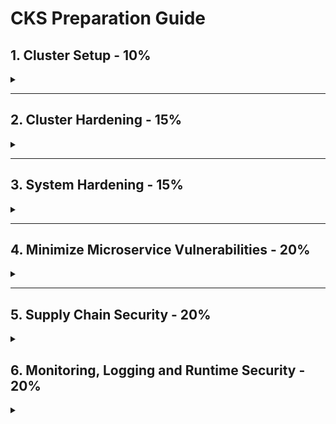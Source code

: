 # CKS Preparation Guide

## 1. Cluster Setup - 10%
<details>
<summary></summary>

### 1.1 Network security policies

- Create default deny all NetworkPolicy
- Create ingress/egress NetPol - ns, pod, port matching rules
- Ref: <https://kubernetes.io/docs/concepts/services-networking/network-policies/>

### 1.2 Install & Fix using kube-bench

**kube-bench:** Tool to check Kubernetes cluster CIS Kubernetes Benchmarks

- Can Deploy as a Docker Container
- Can Deploy as a POD in a Kubernetes cluster
- Can Install kube-bench binaries
- Can Compile

**Download and Run yaml**

```sh
kubectl create -f https://raw.githubusercontent.com/aquasecurity/kube-bench/main/jobmaster.yaml
kubectl create -f https://raw.githubusercontent.com/aquasecurity/kube-bench/main/job-node.yaml
```

```sh
kubectl logs jobmaster-xxx
kubectl logs job-node-xxx
```

**binary download & run**

```sh
curl -L https://github.com/aquasecurity/kube-bench/releases/download/v0.4.0/kube-bench_0.4.0_linux_amd64.tar.gz -o kube-bench_0.4.0_linux_amd64.tar.gz
tar -xvf kube-bench_0.4.0_linux_amd64.tar.gz
cd kube-bench_0.4.0_linux_amd64

kube-bench
./kube-bench --config-dir `pwd`/cfg --config `pwd`/cfg/config.yaml 
```

**docker**

```
docker run --rm -v `pwd`:/host aquasec/kube-bench:latest install
then ./kube-bench
```

**How to Fix?:**

- Read the the remidiation for each finding
- Kubelet config located at /var/lib/kubelet/config.yaml
- ```sudo systemctl restart kubelet```
- Control plane components a ``` /etc/kubernetes/manifests/```

Ref: <https://github.com/aquasecurity/kube-bench/blob/main/docs/installation.md>

### 1.3 Ingress TLS termination

- Secure an Ingress by specifying a Secret that contains a TLS private key and certificate
- The Ingress resource only supports a single TLS port, 443, and assumes TLS termination at the ingress point

Create TLS Certificate & key

```sh
openssl req -nodes -new -x509 -keyout tls-ingress.key -out tls-ingress.crt -subj "/CN=ingress.test
```

Apply this yaml

```yaml
apiVersion: v1
kind: Secret
metadata:
  name: ingress-tls
  namespace: ingresstest
data:
  tls.crt: |
    $(base64-encoded cert data from tls-ingress.crt)
  tls.key: |
    $(base64-encoded key data from tls-ingress.key)
type: kubernetes.io/tls
---
apiVersion: networking.k8s.io/v1
kind: Ingress
metadata:
  name: tls-example-ingress
  namespace: ingresstest
spec:
  tls:
  - hosts:
      - ingress.test
    secretName: ingress-tls
  rules:
  - host: ingress.test
    http:
      paths:
      - path: /
        pathType: Prefix
        backend:
          service:
            name: service1
            port:
              number: 80
```

Ref: <https://kubernetes.io/docs/concepts/services-networking/ingress/#tls>

### 1.4 Protect node metadata and endpoints with NetworkPolicy

- Restrict control plane ports (6443, 2379, 2380, 10250, 10251, 10252)
- Restrict worker node ports(10250, 30000-32767)
- for Cloud, Using Kubernetes network policy to restrict pods access to cloud metadata

Example assumes AWS cloud, and metadata IP address is 169.254.169.254 should be blocked while all other external addresses are not.

```yaml
apiVersion: networking.k8s.io/v1
kind: NetworkPolicy
metadata:
  name: deny-only-cloud-metadata-access
spec:
  podSelector: {}
  policyTypes:
  - Egress
  egress:
  - to:
    - ipBlock:
      cidr: 0.0.0.0/0
      except:
      - 169.254.169.254/32
```

- <https://kubernetes.io/docs/tasks/administer-cluster/securing-a-cluster/#restricting-cloud-metadata-api-access>

### 1.5 Minimize use of, and access to, GUI elements

- Restrit Access to GUI like Kubernetes Dashboard

**Solution1**

- Creating a Service Account User

```yaml
apiVersion: v1
kind: ServiceAccount
metadata:
  name: admin-user
  namespace: kubernetes-dashboard
```

- Create ClusterRoleBinding

```yaml
apiVersion: rbac.authorization.k8s.io/v1
kind: ClusterRoleBinding
metadata:
  name: admin-user
roleRef:
  apiGroup: rbac.authorization.k8s.io
  kind: ClusterRole
  name: cluster-admin
subjects:
- kind: ServiceAccount
  name: admin-user
  namespace: kubernetes-dashboard

```

- Retrieve Bearer Token & Use

```
kubectl -n kubernetes-dashboard get secret $(kubectl -n kubernetes-dashboard get sa/admin-user -o jsonpath="{.secrets[0].name}") -o go-template="{{.data.token | base64decode}}"
```

**Solution2**

- use `kubectl proxy` to access to the Dashboard <http://localhost:8001/api/v1/namespaces/kubernetes-dashboard/services/https:kubernetes-dashboard:/proxy/>.

Ref: <https://kubernetes.io/docs/tasks/access-application-cluster/web-ui-dashboard/#accessing-the-dashboard-ui>

Ref: <https://github.com/kubernetes/dashboard/blob/master/docs/user/access-control/creating-sample-user.md>

### 1.6 Verify platform binaries before deploying

- binaries like kubectl, kubeadm and kubelets
- before using binaries compare checksum with its official sha512 hash (cryptographic hash)

Example
```sh
kubectl version --short --client

#download checksum for kubectl
curl -LO "https://dl.k8s.io/v1.20.1/bin/linux/amd64/kubectl.sha256"


#verify kubectl binary
echo "$(<kubectl.sha256) /usr/bin/kubectl" | sha256sum --check
```

Ref: https://github.com/kubernetes/kubernetes/releases
Ref: https://github.com/kubernetes/kubernetes/tree/master/CHANGELOG#changelogs
</details>
<hr /> 

## 2. Cluster Hardening - 15%
<details>
<summary></summary>

### 2.1  Restrict access to Kubernetes API

* Control anonymous requests to Kube-apiserver by using 
```sh --anonymous-auth=false ```
*  non secure access to the kube-apiserver
  1. **localhost** 
      *  port 8080
      *  no TLS
      *  default IP is localhost, change with `--insecure-bind-address`
  2. **secure port**
      *  default is 6443, change with `--secure-port`
      *  set TLS certificate with `--tls-cert-file`
      *  set TLS certificate key with `--tls-private-key-file` flag

Ref: https://kubernetes.io/docs/concepts/security/controlling-access/#api-server-ports-and-ips

Ref: https://kubernetes.io/docs/concepts/security/controlling-access/#api-server-ports-and-ips


### 2.2 Use Role-Based Access Controls to minimize exposure

Roles live in namespace, RoleBinding specific to ns
ClusterRoles live across all namespace, ClusterRoleBidning
ServiceAccount should have only necessary RBAC permissions

**Solution**
* Create virutal users using ServiceAccount for specific namespace
* Create Role in specific namespace 
  * has resources (ex: deployment)
  * has verbs (get, list, create, delete))
* Create RoleBinding n specific namespace & link Role & ServiceAccount
  * can be user, group or service account
* specify service account in deployment/pod level
```yaml
spec:
  serviceAccountName: deployment-viewer-sa
```
Ref: https://kubernetes.io/docs/reference/access-authn-authz/rbac/

### 2.3 Exercise caution in using service accounts e.g. disable defaults, minimize permissions on newly created ones

* Create ServiceAccount to automount to any pod `automountServiceAccountToken: false`
```yaml
apiVersion: v1
kind: ServiceAccount
metadata:
  name: build-robot
automountServiceAccountToken: false
```
* Create Pod with serviceAccountName: default, automountServiceAccountToken: false
```yaml
apiVersion: v1
kind: Pod
metadata:
  name: my-pod
spec:
  serviceAccountName: build-robot
  automountServiceAccountToken: false
```
Ref: https://kubernetes.io/docs/tasks/configure-pod-container/configure-service-account/#use-the-default-service-account-to-access-the-api-server

### 2.4 Update Kubernetes frequently
* Minor versions(bug fixes) must be patched regularly
* Latest 3 Minor versions receive patch support
* Minor versions receive patches for ~1year


Ref: https://v1-21.docs.kubernetes.io/docs/tasks/administer-cluster/kubeadm/kubeadm-upgrade/


</details>
<hr /> 

## 3. System Hardening - 15%
<details>
<summary></summary>

### 3.1 Minimize host OS footprint (reduce attack surface)
* Limit Node Access
* Remove Obsolete Software
* Limit Access
* Remove Obsolete Services
* Restrict Obsolete Kernal Modules
* Identify and Fix Open Ports

* Create Pod with below when needed.
```yaml
spec: 
  hostIPC: false
  hostNetwork: false
  hostPID: false
```
* dont use  containers[].securityContext.privileged = ture when needed
 *  
### 3.2 Minimize IAM roles

### 3.3. Minimize external access to the network

### 3.4 Appropriately use kernel hardening tools such as AppArmor, seccomp

</details>
<hr /> 

## 4. Minimize Microservice Vulnerabilities - 20%
<details>
<summary></summary>

### 4.1 etup appropriate OS level security domains e.g. using PSP, OPA, security contexts

### 4.2 Manage Kubernetes secrets

### 4.3 Use container runtime sandboxes in multi-tenant environments (e.g. gvisor, kata containers)

### 4.4 Implement pod to pod encryption by use of mTLS

</details>
<hr /> 

## 5. Supply Chain Security - 20%
<details>
<summary></summary>
### 5.1 Minimize base image footprint

### 5.2 Secure your supply chain: whitelist allowed registries, sign and validate images

### 5.3 Use static analysis of user workloads (e.g.Kubernetes resources, Docker files)

### 5.4 Scan images for known vulnerabilities

</details>

## 6. Monitoring, Logging and Runtime Security - 20%

<details>
<summary></summary>

### 6.1 Perform behavioral analytics of syscall process and file activities at the host and container level to detect malicious activities

### 6.2 Detect threats within physical infrastructure, apps, networks, data, users and workloads
### 6.3 Detect all phases of attack regardless where it occurs and how it spreads

### 6.4 Perform deep analytical investigation and identification of bad actors within environment

### 6.5 Ensure immutability of containers at runtime

### 6.6 Use Audit Logs to monitor access

</details>
